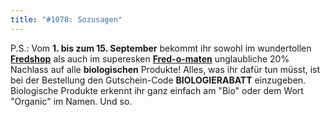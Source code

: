 ```yaml
---
title: "#1078: Sozusagen"
---
```


P.S.:
Vom <strong>1. bis zum 15. September</strong> bekommt ihr sowohl im wundertollen <a href="http://fredshop.spreadshirt.net/de/DE/Shop"><strong>Fredshop</strong></a> als auch im  superesken <a href="http://fred-o-mat.spreadshirt.net/-/-/Shop/"><strong>Fred-o-maten</strong></a> unglaubliche 20% Nachlass auf alle <strong>biologischen</strong> Produkte!
Alles, was ihr dafür tun müsst, ist bei der Bestellung den Gutschein-Code
<strong>BIOLOGIERABATT</strong>
einzugeben. Biologische Produkte erkennt ihr ganz einfach am "Bio" oder dem Wort "Organic" im Namen. 
Und so.

